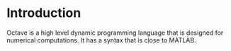 # Introduction

Octave is a high level dynamic programming language that is designed for numerical computations. It has a syntax that is close to MATLAB.